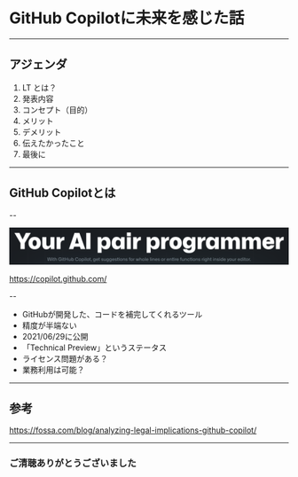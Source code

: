 <style type="text/css">
  .reveal h1,
  .reveal h2,
  .reveal h3,
  .reveal h4,
  .reveal h5,
  .reveal h6 {
    text-transform: none;
  }
</style>

# GitHub Copilotに未来を感じた話

---

## アジェンダ

1. LT とは？
2. 発表内容
3. コンセプト（目的）
4. メリット
5. デメリット
6. 伝えたかったこと
7. 最後に

---

## GitHub Copilotとは

--

![Your AI pair programmer With GitHub Copilot, get suggestions for whole lines or entire functions right inside your editor.](2022-04-29-22-48-41.png)

https://copilot.github.com/

--

- GitHubが開発した、コードを補完してくれるツール
- 精度が半端ない
- 2021/06/29に公開
- 「Technical Preview」というステータス
- ライセンス問題がある？
- 業務利用は可能？

---

## 参考

https://fossa.com/blog/analyzing-legal-implications-github-copilot/

---

### ご清聴ありがとうございました
